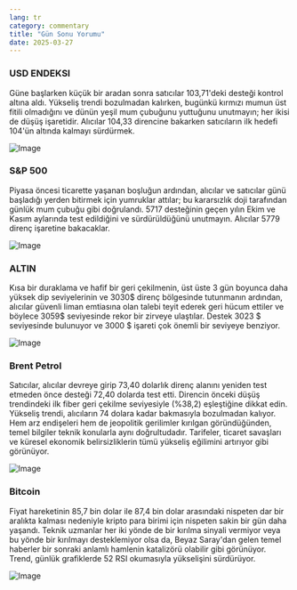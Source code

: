 ```yaml
---
lang: tr
category: commentary
title: "Gün Sonu Yorumu"
date: 2025-03-27
---
```


### USD ENDEKSI

Güne başlarken küçük bir aradan sonra satıcılar 103,71'deki desteği kontrol altına aldı. Yükseliş trendi bozulmadan kalırken, bugünkü kırmızı mumun üst fitili olmadığını ve dünün yeşil mum çubuğunu yuttuğunu unutmayın; her ikisi de düşüş işaretidir. Alıcılar 104,33 direncine bakarken satıcıların ilk hedefi 104'ün altında kalmayı sürdürmek.

![Image](https://markleighedu.github.io/img/Mar-2025/27-Mar-2025/usdindex.jpg)

### S&P 500

Piyasa öncesi ticarette yaşanan boşluğun ardından, alıcılar ve satıcılar günü başladığı yerden bitirmek için yumruklar attılar; bu kararsızlık doji tarafından günlük mum çubuğu gibi doğrulandı. 5717 desteğinin geçen yılın Ekim ve Kasım aylarında test edildiğini ve sürdürüldüğünü unutmayın. Alıcılar 5779 direnç işaretine bakacaklar. 

![Image](https://markleighedu.github.io/img/Mar-2025/27-Mar-2025/sp500.jpg)

### ALTIN

Kısa bir duraklama ve hafif bir geri çekilmenin, üst üste 3 gün boyunca daha yüksek dip seviyelerinin ve 3030$ direnç bölgesinde tutunmanın ardından, alıcılar güvenli liman emtiasına olan talebi teyit ederek geri hücum ettiler ve böylece 3059$ seviyesinde rekor bir zirveye ulaştılar. Destek 3023 $ seviyesinde bulunuyor ve 3000 $ işareti çok önemli bir seviyeye benziyor.

![Image](https://markleighedu.github.io/img/Mar-2025/27-Mar-2025/gold.jpg)

### Brent Petrol

Satıcılar, alıcılar devreye girip 73,40 dolarlık direnç alanını yeniden test etmeden önce desteği 72,40 dolarda test etti. Direncin önceki düşüş trendindeki ilk fiber geri çekilme seviyesiyle (%38,2) eşleştiğine dikkat edin. Yükseliş trendi, alıcıların 74 dolara kadar bakmasıyla bozulmadan kalıyor. Hem arz endişeleri hem de jeopolitik gerilimler kırılgan göründüğünden, temel bilgiler teknik konularla aynı doğrultudadır. Tarifeler, ticaret savaşları ve küresel ekonomik belirsizliklerin tümü yükseliş eğilimini artırıyor gibi görünüyor.

![Image](https://markleighedu.github.io/img/Mar-2025/27-Mar-2025/brentoil.jpg)

### Bitcoin

Fiyat hareketinin 85,7 bin dolar ile 87,4 bin dolar arasındaki nispeten dar bir aralıkta kalması nedeniyle kripto para birimi için nispeten sakin bir gün daha yaşandı. Teknik uzmanlar her iki yönde de bir kırılma sinyali vermiyor veya bu yönde bir kırılmayı desteklemiyor olsa da, Beyaz Saray'dan gelen temel haberler bir sonraki anlamlı hamlenin katalizörü olabilir gibi görünüyor. Trend, günlük grafiklerde 52 RSI okumasıyla yükselişini sürdürüyor.

![Image](https://markleighedu.github.io/img/Mar-2025/27-Mar-2025/bitcoin.jpg)

